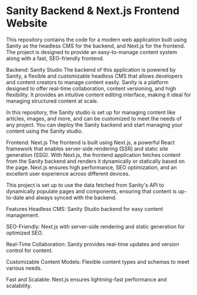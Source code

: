 ﻿# Sanity Backend & Next.js Frontend Website
 This repository contains the code for a modern web application built using Sanity as the headless CMS for the backend, and Next.js for the frontend. The project is designed to provide an easy-to-manage content system along with a fast, SEO-friendly frontend.

Backend: Sanity Studio
The backend of this application is powered by Sanity, a flexible and customizable headless CMS that allows developers and content creators to manage content easily. Sanity is a platform designed to offer real-time collaboration, content versioning, and high flexibility. It provides an intuitive content editing interface, making it ideal for managing structured content at scale.

In this repository, the Sanity studio is set up for managing content like articles, images, and more, and can be customized to meet the needs of any project. You can deploy the Sanity backend and start managing your content using the Sanity studio.

Frontend: Next.js
The frontend is built using Next.js, a powerful React framework that enables server-side rendering (SSR) and static site generation (SSG). With Next.js, the frontend application fetches content from the Sanity backend and renders it dynamically or statically based on the page. Next.js ensures high performance, SEO optimization, and an excellent user experience across different devices.

This project is set up to use the data fetched from Sanity's API to dynamically populate pages and components, ensuring that content is up-to-date and always synced with the backend.

Features
Headless CMS: Sanity Studio backend for easy content management.

SEO-Friendly: Next.js with server-side rendering and static generation for optimized SEO.

Real-Time Collaboration: Sanity provides real-time updates and version control for content.

Customizable Content Models: Flexible content types and schemas to meet various needs.

Fast and Scalable: Next.js ensures lightning-fast performance and scalability.
